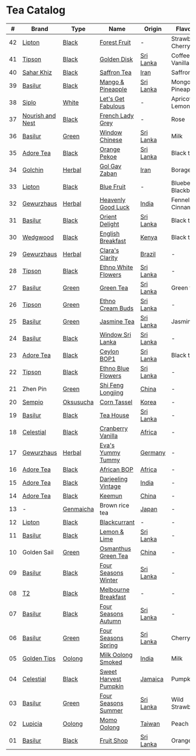 # Tea Catalog

| #  | Brand              | Type        | Name                        | Origin      | Flavours              |
|----|--------------------|-------------|-----------------------------|-------------|-----------------------|
| 42 | [Lipton]           | [Black]     | [Forest Fruit]              | -           | Strawberry, Cherry    |
| 41 | [Tipson]           | [Black]     | [Golden Disk]               | [Sri Lanka] | Coffee, Vanilla       |
| 40 | [Sahar Khiz]       | [Black]     | [Saffron Tea]               | [Iran]      | Saffron               |
| 39 | [Basilur]          | [Black]     | [Mango & Pineapple]         | [Sri Lanka] | Mongo, Pineapple       |
| 38 | [Siplo]            | [White]     | [Let's Get Fabulous]        | -           | Apricot, Lemongrass   |
| 37 | [Nourish and Nest] | [Black]     | [French Lady Grey]          | -           | Rose                  |
| 36 | [Basilur]          | [Green]     | [Window Chinese]            | [Sri Lanka] | Milk                  |
| 35 | [Adore Tea]        | [Black]     | [Orange Pekoe]              | [Sri Lanka] | Black tea             |
| 34 | [Golchin]          | [Herbal]    | [Gol Gav Zaban]             | [Iran]      | Borage                |
| 33 | [Lipton]           | [Black]     | [Blue Fruit]                | -           | Blueberry, Blackberry |
| 32 | [Gewurzhaus]       | [Herbal]    | [Heavenly Good Luck]        | [India]     | Fennel, Cinnamon      |
| 31 | [Basilur]          | [Black]     | [Orient Delight]            | [Sri Lanka] | Black tea             |
| 30 | [Wedgwood]         | [Black]     | [English Breakfast]         | [Kenya]     | Black tea             |
| 29 | [Gewurzhaus]       | [Herbal]    | [Clara's Clarity]           | [Brazil]    | - |
| 28 | [Tipson]           | [Black]     | [Ethno White Flowers]       | [Sri Lanka] | - |
| 27 | [Basilur]          | [Green]     | [Green Tea]                 | [Sri Lanka] | Green tea |
| 26 | [Tipson]           | [Green]     | [Ethno Cream Buds]          | [Sri Lanka] | - |
| 25 | [Basilur]          | [Green]     | [Jasmine Tea]               | [Sri Lanka] | Jasmine |
| 24 | [Basilur]          | [Black]     | [Window Sri Lanka]          | [Sri Lanka] | - |
| 23 | [Adore Tea]        | [Black]     | [Ceylon BOP1]               | [Sri Lanka] | Black tea |
| 22 | [Tipson]           | [Black]     | [Ethno Blue Flowers]        | [Sri Lanka] | - |
| 21 | Zhen Pin           | [Green]     | [Shi Feng Longjing]         | [China]     | - |
| 20 | [Sempio]           | [Oksusucha] | [Corn Tassel]               | [Korea]     | - |
| 19 | [Basilur]          | [Black]     | [Tea House]                 | [Sri Lanka] | - |
| 18 | [Celestial]        | [Black]     | [Cranberry Vanilla]         | [Africa]    | - |
| 17 | [Gewurzhaus]       | [Herbal]    | [Eva's Yummy Tummy]         | [Germany]   | - |
| 16 | [Adore Tea]        | [Black]     | [African BOP]               | [Africa]    | - |
| 15 | [Adore Tea]        | [Black]     | [Darjeeling Vintage]        | [India]     | - |
| 14 | [Adore Tea]        | [Black]     | [Keemun]                    | [China]     | - |
| 13 | -                  | [Genmaicha] | Brown rice tea              | [Japan]     | - |
| 12 | [Lipton]           | [Black]     | [Blackcurrant]              | -           | - |
| 11 | [Basilur]          | [Black]     | [Lemon & Lime]              | [Sri Lanka] | - |
| 10 | Golden Sail        | [Green]     | [Osmanthus Green Tea]       | [China]     | - |
| 09 | [Basilur]          | [Black]     | [Four Seasons Winter]       | [Sri Lanka] | - |
| 08 | [T2]               | [Black]     | [Melbourne Breakfast]       | -           | - |
| 07 | [Basilur]          | [Black]     | [Four Seasons Autumn]       | [Sri Lanka] | - |
| 06 | [Basilur]          | [Green]     | [Four Seasons Spring]       | [Sri Lanka] | Cherry |
| 05 | [Golden Tips]      | [Oolong]    | [Milk Oolong Smoked]        | [India]     | Milk |
| 04 | [Celestial]        | [Black]     | [Sweet Harvest Pumpkin]     | [Jamaica]   | Pumpkin |
| 03 | [Basilur]          | [Green]     | [Four Seasons Summer]       | [Sri Lanka] | Wild Strawberry |
| 02 | [Lupicia]          | [Oolong]    | [Momo Oolong]               | [Taiwan]    | Peach |
| 01 | [Basilur]          | [Black]     | [Fruit Shop]                | [Sri Lanka] | Orange |

<!-- Brand -->
[Adore Tea]: http://adoretea.com.au
[Basilur]: http://www.basilurshop.com.au
[Celestial]: http://www.celestialseasonings.com
[Gewurzhaus]: http://www.gewurzhaus.com.au
[Golchin]: http://www.golchin-tea.com
[Golden Tips]: http://www.goldentipstea.com
[Lipton]: http://www.liptontea.com
[Lupicia]: http://www.lupicia.com.au
[Nourish and Nest]: http://nourish-and-nest.myshopify.com
[Sahar Khiz]: http://www.saharkhizsaffron.com
[Sempio]: http://www.sempio.com
[Siplo]: http://www.siplo.com.au
[T2]: http://www.t2tea.com
[Tipson]: http://www.tipsontea.com
[Wedgwood]: http://www.wedgwood.com.au

<!-- Name -->
[Forest Fruit]: http://www.made-in-scandinavian.com/store/p1070/Lipton_Forest_Fruit_Tea_20_-Tea_Bags_%2F_Pack_Made_in_Europe.html
[Golden Disk]: http://www.basilurshop.com.au/tipson/ethno-collection-100g-t-caddy-golden-disk
[Saffron Tea]: http://www.saharkhizsaffron.com/saffron_tea.htm
[Mango & Pineapple]: http://www.basilurshop.com.au/basilur/magic-fruits-100g-t-caddy-mango-and-pineapple
[Let's Get Fabulous]: http://www.siplo.com.au/lets-get-fabulous
[French Lady Grey]: http://nourish-and-nest.myshopify.com/products/french-lady-grey-organic-tea
[Window Chinese]: http://www.basilurshop.com.au/basilur/window-collection-t-caddy-lt-chinese
[Orange Pekoe]: http://adoretea.com.au/New-Tea/Organic-Ceylon-Orange-Pekoe.html
[Gol Gav Zaban]: http://turmericsaffron.blogspot.com.au/2010/03/gol-gav-zaban-persian-herbal-flower-tea.html
[Blue Fruit]: http://www.made-in-scandinavian.com/store/p1065/Lipton_Blue_Fruit_20_-Tea_Bags_%2F_Pack_Made_in_Europe.html
[Heavenly Good Luck]: https://gewurzhaus.com.au/product/heavenly-good-luck-tea-90g-l
[Orient Delight]: http://www.basilurtea.com.au/tea_collection/oriental_collection/oriental-collection-lt-oriental-delight-100g.html
[English Breakfast]: https://www.wedgwood.com.au/wedgwood-tea-english-breakfast-140g-caddy.html
[Clara's Clarity]: http://www.gewurzhaus.com.au/professor_claras_clarity_tea
[Ethno White Flowers]: http://www.basilurshop.com.au/tipson/ethno-collection-100g-t-caddy-white-flowers
[Green Tea]: http://www.basilurtea.com.au/tea_collection/fruits_and_flower/two-layer-t-caddy-lt-jasmine-green-tea-125g.html
[Ethno Cream Buds]: http://www.basilurshop.com.au/tipson/ethno-collection-100g-t-caddy-cream-buds
[Jasmine Tea]: http://www.basilurtea.com.au/tea_collection/fruits_and_flower/two-layer-t-caddy-lt-jasmine-green-tea-125g.html
[Window Sri Lanka]: http://www.basilurshop.com.au/basilur/window-collection-t-caddy-lt-sri-lanka
[Ceylon BOP1]: http://adoretea.com.au/Black/Black-Tea/Ceylon-BOP1.html
[Ethno Blue Flowers]: http://www.basilurshop.com.au/tipson/ethno-collection-100g-t-caddy-blue-flowers
[Shi Feng Longjing]: https://en.wikipedia.org/wiki/Longjing_tea
[Corn Tassel]: http://www.sempio.com/eng/products/View.asp?mc=020101&cate1=PDZZ&cate2=PDZZ4
[Tea House]: http://www.basilurshop.com.au/basilur/festive-collection-100g-lt-tea-house
[Cranberry Vanilla]: http://www.celestialseasonings.com/products/herbal/cranberry-vanilla-wonderland
[Eva's Yummy Tummy]: http://www.gewurzhaus.com.au/evas_yummy_tummy_tea
[African BOP]: http://adoretea.com.au/African-BOP-Teza-Estate.html
[Darjeeling Vintage]: http://adoretea.com.au/Black/Black-Tea/Darjeeling-Vintage.html
[Keemun]: http://adoretea.com.au/Black/Black-Tea/Keemun.html
[Blackcurrant]: http://www.made-in-scandinavian.com/store/p1064/Lipton_Blackcurrant_20_-Tea_Bags_%2F_Pack_Made_in_Europe.html
[Lemon & Lime]: http://www.basilurshop.com.au/magic-fruits-packet-lt-lemon-lime-100g
[Osmanthus Green Tea]: http://www.teaspring.com/Osmanthus-Flower.asp
[Four Seasons Winter]: http://www.basilurtea.com.au/tea_collection/four_seasons/four-seasons-t-caddy-lt-winter-tea-125g.html
[Melbourne Breakfast]: http://www.t2tea.com/en/au/tea/melbourne-breakfast-loose-leaf-gift-cube-T125AE023.html
[Four Seasons Autumn]: http://www.basilurtea.com.au/tea_collection/four_seasons/four-seasons-t-caddy-lt-autumn-tea-125g.html
[Four Seasons Spring]: http://www.basilurshop.com.au/four-seasons-t-caddy-lt-spring-tea-125g
[Milk Oolong Smoked]: http://www.eicfinefoods.com/products/milk-oolong-tea-pouch-100g
[Sweet Harvest Pumpkin]: http://www.celestialseasonings.com/products/black/sweet-harvest-pumpkin
[Four Seasons Summer]: http://www.basilurtea.com.au/tea_collection/four_seasons/four-seasons-packet-lt-summer-tea-100g.html
[Momo Oolong]: https://usa.lupicia.com/category/select/cid/308/pid/9383/language/en
[Fruit Shop]: http://www.basilurshop.com.au/basilur/festive-collection-100g-lt-fruit-shop

<!-- Type -->
[Black]: https://en.wikipedia.org/wiki/Black_tea
[Genmaicha]: https://en.wikipedia.org/wiki/Genmaicha
[Green]: https://en.wikipedia.org/wiki/Green_tea
[Herbal]: https://en.wikipedia.org/wiki/Herbal_tea
[Oksusucha]: https://en.wikipedia.org/wiki/Oksusucha
[Oolong]: https://en.wikipedia.org/wiki/Oolong
[White]: https://en.wikipedia.org/wiki/White_tea

<!-- Origin -->
[Africa]: https://en.wikipedia.org/wiki/Africa
[Australia]: https://en.wikipedia.org/wiki/Australia
[Brazil]: https://en.wikipedia.org/wiki/Brazil
[China]: https://en.wikipedia.org/wiki/China
[Germany]: https://en.wikipedia.org/wiki/Germany
[India]: https://en.wikipedia.org/wiki/India
[Iran]: https://en.wikipedia.org/wiki/Iran
[Jamaica]: https://en.wikipedia.org/wiki/Jamaica
[Japan]: https://en.wikipedia.org/wiki/Japan
[Kenya]: https://en.wikipedia.org/wiki/Kenya
[Korea]: https://en.wikipedia.org/wiki/Korea
[Sri Lanka]: https://en.wikipedia.org/wiki/Sri_Lanka
[Taiwan]: https://en.wikipedia.org/wiki/Taiwan
